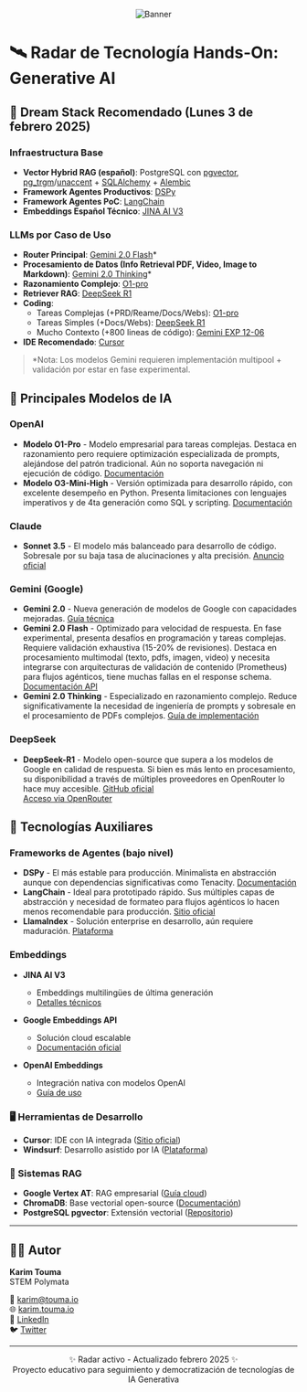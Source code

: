 <p align="center">
  <img src="https://img.shields.io/badge/Radar_Tecnológico-GenAI-blueviolet?style=for-the-badge&logo=google-chrome&logoColor=white" alt="Banner">
</p>

# 🛰 Radar de Tecnología Hands-On: Generative AI

## 🌟 Dream Stack Recomendado (Lunes 3 de febrero 2025)

### Infraestructura Base
- **Vector Hybrid RAG (español)**: PostgreSQL con [pgvector](https://github.com/pgvector/pgvector), [pg_trgm](https://www.postgresql.org/docs/current/pgtrgm.html)/[unaccent](https://www.postgresql.org/docs/current/unaccent.html) + [SQLAlchemy](https://www.sqlalchemy.org/) + [Alembic](https://alembic.sqlalchemy.org/)
- **Framework Agentes Productivos**: [DSPy](https://dspy.ai/)
- **Framework Agentes PoC**: [LangChain](https://www.langchain.com/)
- **Embeddings Español Técnico**: [JINA AI V3](https://jina.ai/news/jina-embeddings-v3-a-frontier-multilingual-embedding-model/)

### LLMs por Caso de Uso
- **Router Principal**: [Gemini 2.0 Flash](https://ai.google.dev/gemini-api/docs/models/gemini-v2)* 
- **Procesamiento de Datos (Info Retrieval PDF, Video, Image to Markdown)**: [Gemini 2.0 Thinking](https://ai.google.dev/gemini-api/docs/thinking)*
- **Razonamiento Complejo**: [O1-pro](https://openai.com/index/introducing-chatgpt-pro/)
- **Retriever RAG**: [DeepSeek R1](https://github.com/deepseek-ai/DeepSeek-R1)
- **Coding**:
  - Tareas Complejas (+PRD/Reame/Docs/Webs): [O1-pro](https://openai.com/index/introducing-chatgpt-pro/)
  - Tareas Simples (+Docs/Webs): [DeepSeek R1](https://github.com/deepseek-ai/DeepSeek-R1)
  - Mucho Contexto (+800 lineas de código): [Gemini EXP 12-06](https://ai.google.dev/gemini-api/docs/models/gemini-v2)
- **IDE Recomendado**: [Cursor](https://www.cursor.com/)

> *Nota: Los modelos Gemini requieren implementación multipool + validación por estar en fase experimental.

## 🤖 Principales Modelos de IA

### OpenAI
- **Modelo O1-Pro** - Modelo empresarial para tareas complejas. Destaca en razonamiento pero requiere optimización especializada de prompts, alejándose del patrón tradicional. Aún no soporta navegación ni ejecución de código.
  [Documentación](https://openai.com/index/introducing-chatgpt-pro/)
- **Modelo O3-Mini-High** - Versión optimizada para desarrollo rápido, con excelente desempeño en Python. Presenta limitaciones con lenguajes imperativos y de 4ta generación como SQL y scripting.
  [Documentación](https://openai.com/index/openai-o3-mini/)

### Claude
- **Sonnet 3.5** - El modelo más balanceado para desarrollo de código. Sobresale por su baja tasa de alucinaciones y alta precisión.
  [Anuncio oficial](https://www.anthropic.com/news/claude-3-5-sonnet)

### Gemini (Google)
- **Gemini 2.0** - Nueva generación de modelos de Google con capacidades mejoradas.
  [Guía técnica](https://deepmind.google/technologies/gemini/flash/)
- **Gemini 2.0 Flash** - Optimizado para velocidad de respuesta. En fase experimental, presenta desafíos en programación y tareas complejas. Requiere validación exhaustiva (15-20% de revisiones). Destaca en procesamiento multimodal (texto, pdfs, imagen, video) y necesita integrarse con arquitecturas de validación de contenido (Prometheus) para flujos agénticos, tiene muchas fallas en el response schema.
  [Documentación API](https://ai.google.dev/gemini-api/docs/models/gemini-v2)
- **Gemini 2.0 Thinking** - Especializado en razonamiento complejo. Reduce significativamente la necesidad de ingeniería de prompts y sobresale en el procesamiento de PDFs complejos.
  [Guía de implementación](https://ai.google.dev/gemini-api/docs/thinking)

### DeepSeek
- **DeepSeek-R1** - Modelo open-source que supera a los modelos de Google en calidad de respuesta. Si bien es más lento en procesamiento, su disponibilidad a través de múltiples proveedores en OpenRouter lo hace muy accesible.
  [GitHub oficial](https://github.com/deepseek-ai/DeepSeek-R1)  
  [Acceso via OpenRouter](https://openrouter.ai/deepseek/deepseek-r1:free)

## 🔧 Tecnologías Auxiliares

### Frameworks de Agentes (bajo nivel)
- **DSPy** - El más estable para producción. Minimalista en abstracción aunque con dependencias significativas como Tenacity.
  [Documentación](https://dspy.ai/)
- **LangChain** - Ideal para prototipado rápido. Sus múltiples capas de abstracción y necesidad de formateo para flujos agénticos lo hacen menos recomendable para producción.
  [Sitio oficial](https://www.langchain.com/)
- **LlamaIndex** - Solución enterprise en desarrollo, aún requiere maduración.
  [Plataforma](https://www.llamaindex.ai/)

### Embeddings
- **JINA AI V3**
  - Embeddings multilingües de última generación
  - [Detalles técnicos](https://jina.ai/news/jina-embeddings-v3-a-frontier-multilingual-embedding-model/)

- **Google Embeddings API**
  - Solución cloud escalable
  - [Documentación oficial](https://ai.google.dev/api/embeddings)

- **OpenAI Embeddings**
  - Integración nativa con modelos OpenAI
  - [Guía de uso](https://platform.openai.com/docs/guides/embeddings)

### 🖥 Herramientas de Desarrollo
- **Cursor**: IDE con IA integrada ([Sitio oficial](https://www.cursor.com/))
- **Windsurf**: Desarrollo asistido por IA ([Plataforma](https://codeium.com/windsurf))

### 🧠 Sistemas RAG
- **Google Vertex AT**: RAG empresarial ([Guía cloud](https://cloud.google.com/vertex-ai/docs/rag-overview))
- **ChromaDB**: Base vectorial open-source ([Documentación](https://www.chromadb.dev/))
- **PostgreSQL pgvector**: Extensión vectorial ([Repositorio](https://github.com/pgvector/pgvector))

---

## 👨‍💻 Autor

**Karim Touma**  
STEM Polymata

📧 [karim@touma.io](mailto:karim@touma.io)  
🌐 [karim.touma.io](https://karim.touma.io)  
💼 [LinkedIn](https://www.linkedin.com/in/katouma/)  
🐦 [Twitter](https://x.com/karim_op)

---

<p align="center">
✨ Radar activo - Actualizado febrero 2025 ✨<br>
Proyecto educativo para seguimiento y democratización de tecnologías de IA Generativa
</p>

